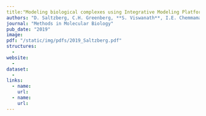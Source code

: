 ```yaml
---
title:"Modeling biological complexes using Integrative Modeling Platform, Biomolecular Simulations Series"
authors: "D. Saltzberg, C.H. Greenberg, **S. Viswanath**, I.E. Chemmama, B. Webb, R. Pellarin, I. Echeverria, A. Sali"
journal: "Methods in Molecular Biology"
pub_date: "2019"
image: 
pdf: "/static/img/pdfs/2019_Saltzberg.pdf" 
structures:
  - 
website:
  - 
dataset:
  - 
links:
  - name: 
    url: 
  - name: 
    url: 
---
```

